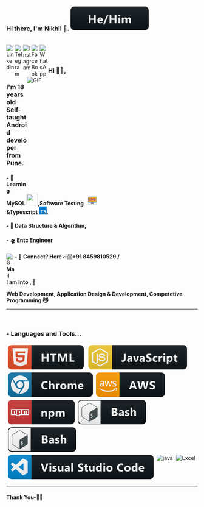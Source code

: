 ### Hi there, I'm Nikhil 👋.  <img src="https://raw.githubusercontent.com/8bithemant/8bithemant/master/svg/pronouns/hehim.svg" >


<br/>

<a href="https://www.linkedin.com/in/nikhil-m-3632b9100/">
  <img align="left" alt="Linkedin" width="22px" src="https://cdn.jsdelivr.net/npm/simple-icons@v3/icons/linkedin.svg" />
</a>
<a href="https://t.me/Kurama39">
  <img align="left" alt="Telegram" width="22px" src="https://cdn.jsdelivr.net/npm/simple-icons@v3/icons/telegram.svg" />
</a>
<a href="https://www.instagram.com/the_mutant39/">
  <img align="left" alt="Instagram" width="22px" src="https://cdn.jsdelivr.net/npm/simple-icons@v3/icons/instagram.svg" />
</a>
<a href="https://www.facebook.com/nikhil.mitkari.1">
  <img align="left" alt=" FaceBook" width="22px" src="https://cdn.jsdelivr.net/npm/simple-icons@3.1.0/icons/facebook.svg" />
</a>
<a href="https://api.WhatsApp.com/send?phone=+91-8459810529">
  <img align="left" alt="WhatsApp" width="22px" src="https://cdn.jsdelivr.net/npm/simple-icons@3.1.0/icons/whatsapp.svg" />
</a>

<br />

<img align="right" height="299px" width="450px" alt="GIF" src="https://github.com/nikhilmitkari/nikhilmitkari/blob/master/icon/pp-removebg-preview.png" />
<br />

### Hi 🙋‍♂️,
### I'm 18 years old Self-taught Android developer from Pune.


#### - 🥀 Learning MySQL <code><img height="30" width="30" src="https://cdn.jsdelivr.net/npm/simple-icons@3.1.0/icons/mysql.svg"></code>,Software Testing <code> <img height="25" width="25" src="icon/regression.png"> </code> &Typescript <code><img height="20" src="https://raw.githubusercontent.com/github/explore/80688e429a7d4ef2fca1e82350fe8e3517d3494d/topics/typescript/typescript.png"></code>.




#### - 🔭 Data Structure & Algorithm, 

#### - 🛸 Entc Engineer

#### - 💬 Connect? Here 👉🏼+91 8459810529 / <a href="mailto:nikhilmitkari.7@gmail.com"> <img align="left" alt="GMail" width="22px" src="https://github.com/nikhilmitkari/nikhilmitkari/blob/master/icon/gmail.png" />
</a>


<br />


**I am Into , 🙏**

**Web Development,  Application Design & Development, Competetive Programming 😼**
<br />




*************

<br />

### - Languages and Tools...

<p align="center">

<!-- For more icons please follow  https://github.com/MikeCodesDotNET/ColoredBadges -->

 <img src="https://raw.githubusercontent.com/8bithemant/8bithemant/master/svg/dev/languages/html.svg" alt="html" style="vertical-align:top; margin:4px">    <img src="https://raw.githubusercontent.com/8bithemant/8bithemant/master/svg/dev/languages/js.svg" alt="js" style="vertical-align:top; margin:4px"> <img src="https://raw.githubusercontent.com/8bithemant/8bithemant/master/svg/dev/misc/chrome.svg" alt="chrome" style="vertical-align:top; margin:4px"><img src="https://raw.githubusercontent.com/8bithemant/8bithemant/master/svg/dev/services/aws.svg" alt="aws" style="vertical-align:top; margin:4px"><img src="https://raw.githubusercontent.com/8bithemant/8bithemant/master/svg/dev/services/npm.svg" alt="npm" style="vertical-align:top; margin:4px"><img src="https://raw.githubusercontent.com/8bithemant/8bithemant/master/svg/dev/tools/bash.svg" alt="bash" style="vertical-align:top; margin:4px"><img src="https://raw.githubusercontent.com/8bithemant/8bithemant/master/svg/dev/tools/bash.svg" alt="bash" style="vertical-align:top; margin:4px"><img src="https://raw.githubusercontent.com/8bithemant/8bithemant/master/svg/dev/tools/visualstudio_code.svg" alt="vscode" style="vertical-align:top; margin:4px"><img src="https://github.com/MikeCodesDotNET/ColoredBadges/blob/master/png/dev/languages/java.png" alt="java" style="vertical-align:top; margin:4px"><img src="https://github.com/MikeCodesDotNET/ColoredBadges/blob/master/png/dev/services/office_365.png" alt="Excel" style="vertical-align:top; margin:4px">

</p>



***********************************

#### Thank You-🙏🏼




  
